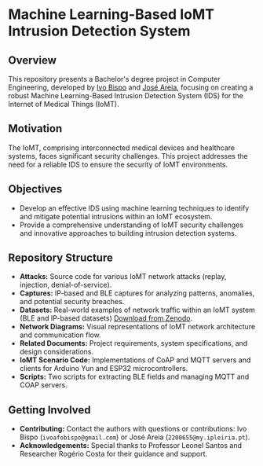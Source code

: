 # Machine Learning-Based IoMT Intrusion Detection System

## Overview

This repository presents a Bachelor's degree project in Computer Engineering, developed by [Ivo Bispo](https://github.com/ivoafonsobispo) and [José Areia](https://github.com/joseareia), focusing on creating a robust Machine Learning-Based Intrusion Detection System (IDS) for the Internet of Medical Things (IoMT).

## Motivation

The IoMT, comprising interconnected medical devices and healthcare systems, faces significant security challenges. This project addresses the need for a reliable IDS to ensure the security of IoMT environments.

## Objectives

- Develop an effective IDS using machine learning techniques to identify and mitigate potential intrusions within an IoMT ecosystem.
- Provide a comprehensive understanding of IoMT security challenges and innovative approaches to building intrusion detection systems.

## Repository Structure

- **Attacks:** Source code for various IoMT network attacks (replay, injection, denial-of-service).
- **Captures:** IP-based and BLE captures for analyzing patterns, anomalies, and potential security breaches.
- **Datasets:** Real-world examples of network traffic within an IoMT system (BLE and IP-based datasets) [Download from Zenodo](https://zenodo.org/records/8116338).
- **Network Diagrams:** Visual representations of IoMT network architecture and communication flow.
- **Related Documents:** Project requirements, system specifications, and design considerations.
- **IoMT Scenario Code:** Implementations of CoAP and MQTT servers and clients for Arduino Yun and ESP32 microcontrollers.
- **Scripts:** Two scripts for extracting BLE fields and managing MQTT and COAP servers.

## Getting Involved

- **Contributing:** Contact the authors with questions or contributions: Ivo Bispo (`ivoafobispo@gmail.com`) or José Areia (`2200655@my.ipleiria.pt`).
- **Acknowledgements:** Special thanks to Professor Leonel Santos and Researcher Rogério Costa for their guidance and support.
